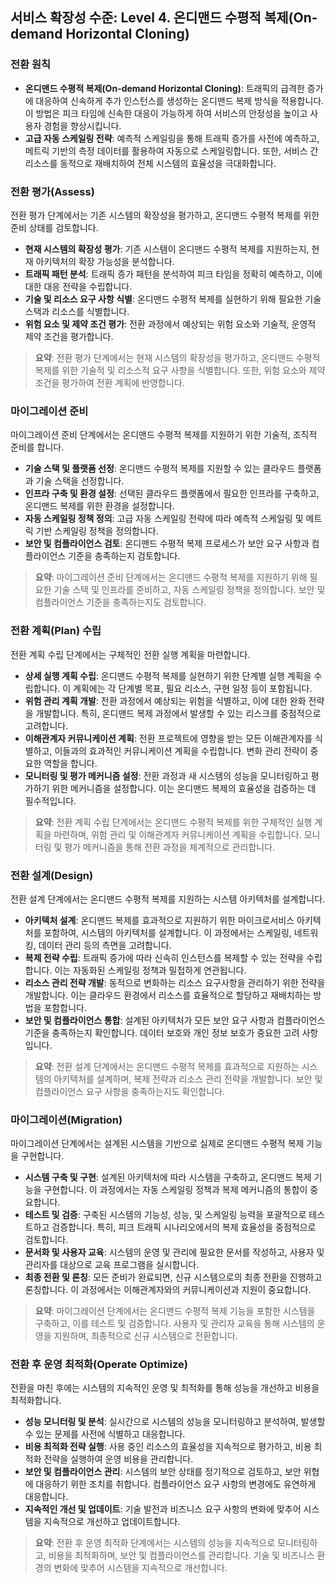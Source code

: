 ## 서비스 확장성 수준: Level 4. 온디맨드 수평적 복제(On-demand Horizontal Cloning)

### 전환 원칙
- **온디맨드 수평적 복제(On-demand Horizontal Cloning)**: 트래픽의 급격한 증가에 대응하여 신속하게 추가 인스턴스를 생성하는 온디맨드 복제 방식을 적용합니다. 이 방법은 피크 타임에 신속한 대응이 가능하게 하여 서비스의 안정성을 높이고 사용자 경험을 향상시킵니다.
- **고급 자동 스케일링 전략**: 예측적 스케일링을 통해 트래픽 증가를 사전에 예측하고, 메트릭 기반의 측정 데이터를 활용하여 자동으로 스케일링합니다. 또한, 서비스 간 리소스를 동적으로 재배치하여 전체 시스템의 효율성을 극대화합니다.

### 전환 평가(Assess)
전환 평가 단계에서는 기존 시스템의 확장성을 평가하고, 온디맨드 수평적 복제를 위한 준비 상태를 검토합니다.
- **현재 시스템의 확장성 평가**: 기존 시스템이 온디맨드 수평적 복제를 지원하는지, 현재 아키텍처의 확장 가능성을 분석합니다.
- **트래픽 패턴 분석**: 트래픽 증가 패턴을 분석하여 피크 타임을 정확히 예측하고, 이에 대한 대응 전략을 수립합니다.
- **기술 및 리소스 요구 사항 식별**: 온디맨드 수평적 복제를 실현하기 위해 필요한 기술 스택과 리소스를 식별합니다.
- **위험 요소 및 제약 조건 평가**: 전환 과정에서 예상되는 위험 요소와 기술적, 운영적 제약 조건을 평가합니다.

> **요약**: 전환 평가 단계에서는 현재 시스템의 확장성을 평가하고, 온디맨드 수평적 복제를 위한 기술적 및 리소스적 요구 사항을 식별합니다. 또한, 위험 요소와 제약 조건을 평가하여 전환 계획에 반영합니다.

### 마이그레이션 준비
마이그레이션 준비 단계에서는 온디맨드 수평적 복제를 지원하기 위한 기술적, 조직적 준비를 합니다.
- **기술 스택 및 플랫폼 선정**: 온디맨드 수평적 복제를 지원할 수 있는 클라우드 플랫폼과 기술 스택을 선정합니다.
- **인프라 구축 및 환경 설정**: 선택된 클라우드 플랫폼에서 필요한 인프라를 구축하고, 온디맨드 복제를 위한 환경을 설정합니다.
- **자동 스케일링 정책 정의**: 고급 자동 스케일링 전략에 따라 예측적 스케일링 및 메트릭 기반 스케일링 정책을 정의합니다.
- **보안 및 컴플라이언스 검토**: 온디맨드 수평적 복제 프로세스가 보안 요구 사항과 컴플라이언스 기준을 충족하는지 검토합니다.

> **요약**: 마이그레이션 준비 단계에서는 온디맨드 수평적 복제를 지원하기 위해 필요한 기술 스택 및 인프라를 준비하고, 자동 스케일링 정책을 정의합니다. 보안 및 컴플라이언스 기준을 충족하는지도 검토합니다.

### 전환 계획(Plan) 수립
전환 계획 수립 단계에서는 구체적인 전환 실행 계획을 마련합니다.
- **상세 실행 계획 수립**: 온디맨드 수평적 복제를 실현하기 위한 단계별 실행 계획을 수립합니다. 이 계획에는 각 단계별 목표, 필요 리소스, 구현 일정 등이 포함됩니다.
- **위험 관리 계획 개발**: 전환 과정에서 예상되는 위험을 식별하고, 이에 대한 완화 전략을 개발합니다. 특히, 온디맨드 복제 과정에서 발생할 수 있는 리스크를 중점적으로 고려합니다.
- **이해관계자 커뮤니케이션 계획**: 전환 프로젝트에 영향을 받는 모든 이해관계자를 식별하고, 이들과의 효과적인 커뮤니케이션 계획을 수립합니다. 변화 관리 전략이 중요한 역할을 합니다.
- **모니터링 및 평가 메커니즘 설정**: 전환 과정과 새 시스템의 성능을 모니터링하고 평가하기 위한 메커니즘을 설정합니다. 이는 온디맨드 복제의 효율성을 검증하는 데 필수적입니다.

> **요약**: 전환 계획 수립 단계에서는 온디맨드 수평적 복제를 위한 구체적인 실행 계획을 마련하며, 위험 관리 및 이해관계자 커뮤니케이션 계획을 수립합니다. 모니터링 및 평가 메커니즘을 통해 전환 과정을 체계적으로 관리합니다.

### 전환 설계(Design)
전환 설계 단계에서는 온디맨드 수평적 복제를 지원하는 시스템 아키텍처를 설계합니다.
- **아키텍처 설계**: 온디맨드 복제를 효과적으로 지원하기 위한 마이크로서비스 아키텍처를 포함하여, 시스템의 아키텍처를 설계합니다. 이 과정에서는 스케일링, 네트워킹, 데이터 관리 등의 측면을 고려합니다.
- **복제 전략 수립**: 트래픽 증가에 따라 신속히 인스턴스를 복제할 수 있는 전략을 수립합니다. 이는 자동화된 스케일링 정책과 밀접하게 연관됩니다.
- **리소스 관리 전략 개발**: 동적으로 변화하는 리소스 요구사항을 관리하기 위한 전략을 개발합니다. 이는 클라우드 환경에서 리소스를 효율적으로 할당하고 재배치하는 방법을 포함합니다.
- **보안 및 컴플라이언스 통합**: 설계된 아키텍처가 모든 보안 요구 사항과 컴플라이언스 기준을 충족하는지 확인합니다. 데이터 보호와 개인 정보 보호가 중요한 고려 사항입니다.

> **요약**: 전환 설계 단계에서는 온디맨드 수평적 복제를 효과적으로 지원하는 시스템의 아키텍처를 설계하며, 복제 전략과 리소스 관리 전략을 개발합니다. 보안 및 컴플라이언스 요구 사항을 충족하는지도 확인합니다.

### 마이그레이션(Migration)
마이그레이션 단계에서는 설계된 시스템을 기반으로 실제로 온디맨드 수평적 복제 기능을 구현합니다.
- **시스템 구축 및 구현**: 설계된 아키텍처에 따라 시스템을 구축하고, 온디맨드 복제 기능을 구현합니다. 이 과정에서는 자동 스케일링 정책과 복제 메커니즘의 통합이 중요합니다.
- **테스트 및 검증**: 구축된 시스템의 기능성, 성능, 및 스케일링 능력을 포괄적으로 테스트하고 검증합니다. 특히, 피크 트래픽 시나리오에서의 복제 효율성을 중점적으로 검토합니다.
- **문서화 및 사용자 교육**: 시스템의 운영 및 관리에 필요한 문서를 작성하고, 사용자 및 관리자를 대상으로 교육 프로그램을 실시합니다.
- **최종 전환 및 론칭**: 모든 준비가 완료되면, 신규 시스템으로의 최종 전환을 진행하고 론칭합니다. 이 과정에서는 이해관계자와의 커뮤니케이션과 지원이 중요합니다.

> **요약**: 마이그레이션 단계에서는 온디맨드 수평적 복제 기능을 포함한 시스템을 구축하고, 이를 테스트 및 검증합니다. 사용자 및 관리자 교육을 통해 시스템의 운영을 지원하며, 최종적으로 신규 시스템으로 전환합니다.

### 전환 후 운영 최적화(Operate Optimize)
전환을 마친 후에는 시스템의 지속적인 운영 및 최적화를 통해 성능을 개선하고 비용을 최적화합니다.
- **성능 모니터링 및 분석**: 실시간으로 시스템의 성능을 모니터링하고 분석하여, 발생할 수 있는 문제를 사전에 식별하고 대응합니다.
- **비용 최적화 전략 실행**: 사용 중인 리소스의 효율성을 지속적으로 평가하고, 비용 최적화 전략을 실행하여 운영 비용을 관리합니다.
- **보안 및 컴플라이언스 관리**: 시스템의 보안 상태를 정기적으로 검토하고, 보안 위협에 대응하기 위한 조치를 취합니다. 컴플라이언스 요구 사항의 변경에도 유연하게 대응합니다.
- **지속적인 개선 및 업데이트**: 기술 발전과 비즈니스 요구 사항의 변화에 맞추어 시스템을 지속적으로 개선하고 업데이트합니다.

> **요약**: 전환 후 운영 최적화 단계에서는 시스템의 성능을 지속적으로 모니터링하고, 비용을 최적화하며, 보안 및 컴플라이언스를 관리합니다. 기술 및 비즈니스 환경의 변화에 맞추어 시스템을 지속적으로 개선합니다.


